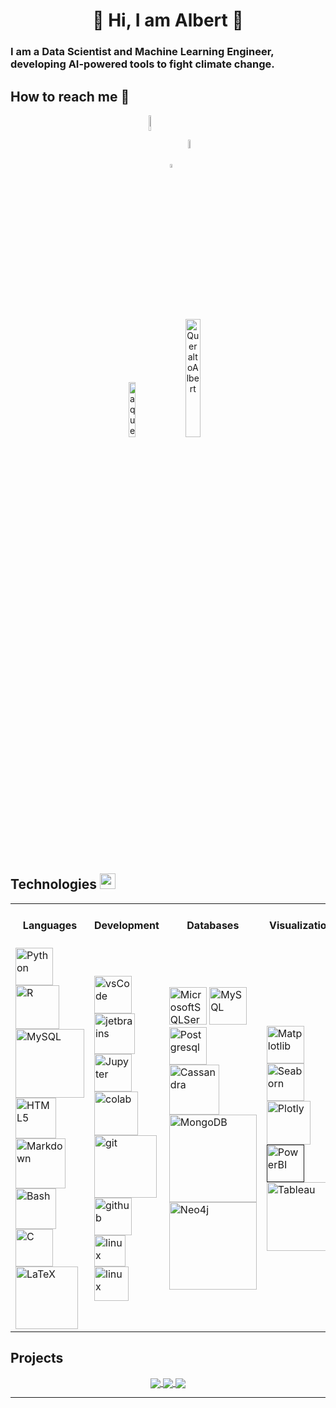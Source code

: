 <h1 align="center">👋 Hi, I am Albert 👋</h1>

<!--
[![Typing SVG](https://readme-typing-svg.herokuapp.com?width=1000&lines=Welcome+to+my+GitHub+Profile!;I+am+a+Data+Scientist%2C+Physicist+and+PhD+in+Materials+Science;I+am+also+a+Computer+Science+and+Coding+Enthusiast)](https://git.io/typing-svg)
-->

<h3 align="left">I am a Data Scientist and Machine Learning Engineer, developing AI-powered tools to fight climate change.</h3>

<h2 align="left">How to reach me 🤝</h2>

<div id="header" align="center">

<a href="https://twitter.com/queraltoalbert" target="blank"><img align="center" src="https://cdn.pixabay.com/photo/2018/06/22/19/03/logo-3491390__340.png" width="8%" height="8%"></a>
<a href="https://linkedin.com/in/albertqueralto" target="blank"><img align="center" src="https://cdn.pixabay.com/photo/2017/07/04/12/16/social-2470870_960_720.png" alt="albertqueralto" width="4%" height="4%"></a>
<a href="https://kaggle.com/albertqueralto" target="blank"><img align="center" src="https://i.ibb.co/5BGqqQd/kaggle.png" width="6%" height="6%" alt="albertqueralto"></a>
	
<img src="https://komarev.com/ghpvc/?username=aqueralto&label=Profile%20views&color=0e75b6&style=flat" width="15%" height="15%" alt="aqueralto" /> <a href="https://twitter.com/queraltoalbert" target="blank"><img src="https://img.shields.io/twitter/follow/QueraltoAlbert?logo=twitter&style=for-the-badge" width="22%" height="22%" alt="QueraltoAlbert" /></a>

</div>

## Technologies <img src = "https://media2.giphy.com/media/QssGEmpkyEOhBCb7e1/giphy.gif?cid=ecf05e47a0n3gi1bfqntqmob8g9aid1oyj2wr3ds3mg700bl&rid=giphy.gif" width = 25px>
	
<table>
  <tr>
    <th>Languages</th>
    <th>Development</th>
    <th>Databases</th>
    <th>Visualization</th>
    <th>Data Treatment and ETL</th>
    <th>Machine and Deep Learning</th>
    <th>Deployment</th>
    <th>Automation</th>
    <th>Learning</th>
  </tr>
  <tr>
    <td class="image-cell">
      <a href="https://www.python.org" target="_blank"><img alt="Python" src="https://i.ibb.co/XXCZgWY/python.png" width="60px"></a>
      <a href="https://www.r-project.org/" target="_blank"><img alt="R" src="https://i.ibb.co/XzM9prF/rlogo.png" width="70px"></a>
      <a href="https://www.mysql.com/"><img alt="MySQL" src="https://i.ibb.co/q1mzt2q/sql.png" width="110px"></a>
      <a href="www.html.com" target="_blank"><img alt="HTML5" src="https://i.ibb.co/mTnRcJ1/html.png" width="65px"></a>
      <a href="https://daringfireball.net/projects/markdown/" target="_blank"><img alt="Markdown" src="https://i.ibb.co/1fpKYjt/markdown.png" width="80px"></a>
      <a href="https://www.gnu.org/software/bash/" target="_blank"><img alt="Bash" src="https://i.ibb.co/nChynxc/bash.png" width="65px"></a>
      <a href="https://www.cprogramming.com/" target="_blank"><img alt="C" src="https://cdn.freebiesupply.com/logos/large/2x/c-logo-png-transparent.png" width="60px"></a>
      <a href="https://www.latex-project.org" target="_blank"><img alt="LaTeX" src="https://i.ibb.co/vQBhsdV/latex.png" width="100px"></a>
    </td>
    <td class="image-cell">
      <a href="https://code.visualstudio.com/" target="_blank"><img src="https://user-images.githubusercontent.com/674621/71187801-14e60a80-2280-11ea-94c9-e56576f76baf.png" width="60px" alt="vsCode"></a>
      <a href="https://www.jetbrains.com/" target="_blank"><img src="https://images-wixmp-ed30a86b8c4ca887773594c2.wixmp.com/f/217d5ea0-623d-40b1-9b31-027b904a5f15/dccudp7-221d1133-f3c3-48eb-a72c-c511828a1ff4.png?token=eyJ0eXAiOiJKV1QiLCJhbGciOiJIUzI1NiJ9.eyJzdWIiOiJ1cm46YXBwOjdlMGQxODg5ODIyNjQzNzNhNWYwZDQxNWVhMGQyNmUwIiwiaXNzIjoidXJuOmFwcDo3ZTBkMTg4OTgyMjY0MzczYTVmMGQ0MTVlYTBkMjZlMCIsIm9iaiI6W1t7InBhdGgiOiJcL2ZcLzIxN2Q1ZWEwLTYyM2QtNDBiMS05YjMxLTAyN2I5MDRhNWYxNVwvZGNjdWRwNy0yMjFkMTEzMy1mM2MzLTQ4ZWItYTcyYy1jNTExODI4YTFmZjQucG5nIn1dXSwiYXVkIjpbInVybjpzZXJ2aWNlOmZpbGUuZG93bmxvYWQiXX0.S3JJltb4zsHM7mjDs1sVLVZ-wvzkhEn_GfflenFMc6I" width=65px alt="jetbrains" /></a>
      <a href="https://jupyter.org/" target="_blank"><img alt="Jupyter" src="https://i.ibb.co/F4ZDnfv/jupyter.png" width=60px></a>	
      <a href="https://colab.research.google.com/" target="_blank"><img alt="colab" src="https://external-content.duckduckgo.com/iu/?u=https%3A%2F%2Fres.cloudinary.com%2Fnholmber%2Fimage%2Fupload%2Fv1536752786%2Fcolab_icon_hphjpb.png&f=1&nofb=1" width=70px></a>
      <a href="https://git-scm.com/" target="_blank"><img src="https://external-content.duckduckgo.com/iu/?u=https%3A%2F%2Fgit-scm.com%2Fimages%2Flogos%2Fdownloads%2FGit-Logo-2Color.png&f=1&nofb=1" width=100px
            alt="git"/></a>
      <a href="https://github.com/" target="_blank"><img src="https://i.ibb.co/7JTqDGs/github.jpg" width=60px alt="github" /></a>
      <a href="www.linux.org" target="_blank"><img src="https://external-content.duckduckgo.com/iu/?u=http%3A%2F%2F1000logos.net%2Fwp-content%2Fuploads%2F2017%2F03%2FLINUX-LOGO.png&f=1&nofb=1" width=50px alt="linux" /></a>
      <a href="www.ubuntu.com" target="_blank"><img src="https://external-content.duckduckgo.com/iu/?u=https%3A%2F%2Fcdn.freebiesupply.com%2Flogos%2Flarge%2F2x%2Fubuntu-icon-logo-png-transparent.png&f=1&nofb=1" width=55px alt="linux" /></a>
    </td>
    <td class="image-cell">
      <a href="https://www.microsoft.com/en-us/sql-server/sql-server-downloads" target="_blank"><img alt="MicrosoftSQLServer" src="https://iili.io/t2ESFS.md.png" width=60px></a>
      <a href="https://www.mysql.com" target="_blank"><img alt="MySQL" src="https://iili.io/t217Ll.png" width=60px></a>
      <a href="https://www.postgresql.org" target="_blank"><img alt="Postgresql" src="https://iili.io/t2EVat.md.png" width=60px></a>
      <a href="https://cassandra.apache.org/_/index.html" target="_blank"><img alt="Cassandra" src="https://external-content.duckduckgo.com/iu/?u=https%3A%2F%2Ftse4.explicit.bing.net%2Fth%3Fid%3DOIP.sOJIxyOkAV7Iu0zHOq6mkAHaE8%26pid%3DApi&f=1&ipt=e92951d22d6c20896b613edb9d512667d3980b9eef46de6638a79a931d522c37&ipo=images" width=80px></a>
      <a href="https://www.mongodb.com/" target="_blank"><img alt="MongoDB" src="https://doc.octoperf.com/monitoring/create-connection/mongodb/img/mongodb-logo.png" width=140px></a>
      <a href="https://neo4j.com/" target="_blank"><img alt="Neo4j" src="https://www.fullstackpython.com/img/logos/neo4j.png" width=140px></a>
    </td>
    <td class="image-cell">
      <a href="https://matplotlib.org/" target="_blank"><img alt="Matplotlib" src="https://upload.wikimedia.org/wikipedia/commons/8/84/Matplotlib_icon.svg" width=60px></a>
      <a href="https://seaborn.pydata.org" target="_blank"><img alt="Seaborn" src="https://seaborn.pydata.org/_images/logo-mark-lightbg.svg" width=60px></a>
      <a href="https://plotly.com/" target="_blank"><img alt="Plotly" src="https://iili.io/t2hFaV.png" width=70px></a>
      <a href="" target="_blank"><img src="https://external-content.duckduckgo.com/iu/?u=https%3A%2F%2Ftse1.mm.bing.net%2Fth%3Fid%3DOIP.WPupCUk4McR4k-_sU3twIgHaHd%26pid%3DApi&f=1&ipt=560e0d50c7b268e39dc2552dab4e2c11d8b659faf32bf093a8f183d4ef70efa4&ipo=images" alt="PowerBI" width=60px></a>
      <a href="www.tableau.com" target="_blank"><img alt="Tableau" src="https://external-content.duckduckgo.com/iu/?u=https%3A%2F%2Ftse1.mm.bing.net%2Fth%3Fid%3DOIP.1ZJJrBeCvQXFqN55-3UcogHaEK%26pid%3DApi&f=1&ipt=727b0bc5fd6031d82ee8fd87f74b4993a49edeb2a0f029a794a01287c1eaf7e4&ipo=images" width=110px></a>
    </td>
    <td class="image-cell">
      <a href="https://numpy.org/" target="_blank"><img alt="Numpy" src="https://img.shields.io/badge/Numpy-777BB4?style=for-the-badge&logo=numpy&logoColor=white"></a>
      <a href="https://pandas.pydata.org/" target="_blank"><img alt="Pandas" src="https://img.shields.io/badge/Pandas-2C2D72?style=for-the-badge&logo=pandas&logoColor=white"></a>
      <a href="https://scipy.org/" target="_blank"><img alt="Scipy" src="https://img.shields.io/badge/SciPy-%230C55A5.svg?style=for-the-badge&logo=scipy&logoColor=%white"></a>
      <a href="http://pentaho.com/" target="_blank"><img alt="Pentaho" src="https://img.shields.io/badge/Pentaho Data Integration-F37626.svg?style=for-the-badge&logo=pdi&logoColor=white"></a>
    </td>
    <td class="image-cell">
      <a href="https://scikit-learn.org/" target="_blank"><img alt="Scikit" src="https://iili.io/Zyv4Zg.png)" width = 100px></a>
      <a href="https://www.tensorflow.org" target="_blank"><img alt="Tensor" src="https://upload.wikimedia.org/wikipedia/commons/thumb/2/2d/Tensorflow_logo.svg/168px-Tensorflow_logo.svg.png" width = 50px></a>
      <a href="https://keras.io/" target="_blank"><img alt="Keras" src="https://camo.githubusercontent.com/906e661107a3bc03104ca5d88336d1f4b0e80fdcac65efaf7904041d371c747f/68747470733a2f2f73332e616d617a6f6e6177732e636f6d2f6b657261732e696f2f696d672f6b657261732d6c6f676f2d323031382d6c617267652d313230302e706e67" width=140px></a>
      <a href="https://www.pytorch.org" target="_blank"><img alt="Torch" src="https://upload.wikimedia.org/wikipedia/commons/1/10/PyTorch_logo_icon.svg" width = 40px></a>
    </td>
    <td class="image-cell">
      <a href="" target="_blank"><img alt="Docker" src="https://external-content.duckduckgo.com/iu/?u=https%3A%2F%2Ftse3.mm.bing.net%2Fth%3Fid%3DOIP.9WF0OC9phVbU1j3k2McOSAHaGN%26pid%3DApi&f=1&ipt=cbd1d209e769b8223cc8fa416b007d78d5972bd5a745d3a444d8a1a6930ac282&ipo=images" width=80px></a>
    </td>
    <td class="image-cell">
      <a href="https://www.selenium.dev/" target="_blank"><img alt="Selenium" src="https://img.shields.io/badge/Selenium-43B02A?style=for-the-badge&logo=Selenium&logoColor=white"></a>
    </td>
    <td class="image-cell">
      <a href="www.djangoproject.com" target="_blank"><img alt="Django" src="https://img.shields.io/badge/django-%23092E20.svg?style=for-the-badge&logo=django&logoColor=white"></a>
      <a href="https://flask.palletsprojects.com" target="_blank"><img alt="Flask" src="https://img.shields.io/badge/flask-%23000.svg?style=for-the-badge&logo=flask&logoColor=white"></a>
      <a href="" target="_blank"><img alt="FastApi" src="https://img.shields.io/badge/FastAPI-005571?style=for-the-badge&logo=fastapi"></a>
      <a href="https://cloud.google.com" target="_blank"><img alt="Google Cloud" src="https://img.shields.io/badge/GoogleCloud-%234285F4.svg?style=for-the-badge&logo=google-cloud&logoColor=white"></a>
      <a href="https://azure.microsoft.com" target="_blank"><img alt="Azure" src="https://img.shields.io/badge/azure-%230072C6.svg?style=for-the-badge&logo=microsoftazure&logoColor=white-"></a>
    </td>
  </tr>
</table>

## Projects
<p align="center">
<a href="https://github.com/albert-queralto/ml_ijp_deposition_paper">
  <img align="center" src="https://github-readme-stats.vercel.app/api/pin/?username=albert-queralto&repo=ml_ijp_deposition_paper&theme=tokyonight" />
</a>

<a href="https://github.com/albert-queralto/reinforcement_learning_lunar_lander">
  <img align="center" src="https://github-readme-stats.vercel.app/api/pin/?username=albert-queralto&repo=reinforcement_learning_lunar_lander&theme=tokyonight" />
</a>

<a href="https://github.com/albert-queralto/scraping-energy-prices-spain">
  <img align="center" src="https://github-readme-stats.vercel.app/api/pin/?username=albert-queralto&repo=scraping-energy-prices-spain&theme=tokyonight" />
</a>

</p>


<!-- ## Github Stats <img src = "https://i.pinimg.com/originals/65/c4/f4/65c4f452571be1261e9c623f7da488ac.gif" width = 35px>

  <p align="center">
    <a href="https://github.com/anuraghazra/github-readme-stats"><img alt="Albert Queralto's Github Stats" align="center" src="https://github-readme-stats.vercel.app/api?username=albert-queralto&show_icons=true&count_private=true&theme=tokyonight" height="180px"/></a>
<img align="center" src="https://github-readme-streak-stats.herokuapp.com/?user=albert-queralto&theme=tokyonight" alt="albert-queralto" height="180px"/>
<img align="center" src="https://github-readme-stats.vercel.app/api/top-langs?username=albert-queralto&show_icons=true&locale=en&layout=compact&theme=tokyonight" alt="albert-queralto" height="130px"/>  
  </p>

## 🏆GitHub Trophies
 <p align="center">
<img src="https://github-profile-trophy.vercel.app/?username=albert-queralto&theme=tokyonight&no-frame=false&no-bg=false&margin-w=4" />
</p>
	
<!-- <p align="center">
  <img src="https://github.com/albert-queralto/albert-queralto/blob/output/github-contribution-grid-snake.svg"
    alt="snake" />
</p> -->
	
------

